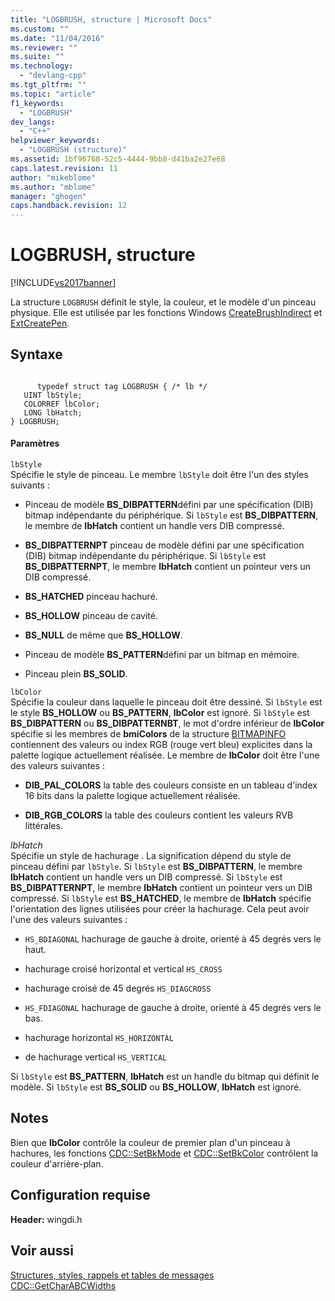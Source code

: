 ```yaml
---
title: "LOGBRUSH, structure | Microsoft Docs"
ms.custom: ""
ms.date: "11/04/2016"
ms.reviewer: ""
ms.suite: ""
ms.technology: 
  - "devlang-cpp"
ms.tgt_pltfrm: ""
ms.topic: "article"
f1_keywords: 
  - "LOGBRUSH"
dev_langs: 
  - "C++"
helpviewer_keywords: 
  - "LOGBRUSH (structure)"
ms.assetid: 1bf96768-52c5-4444-9bb8-d41ba2e27e68
caps.latest.revision: 11
author: "mikeblome"
ms.author: "mblome"
manager: "ghogen"
caps.handback.revision: 12
---
```

# LOGBRUSH, structure
[!INCLUDE[vs2017banner](../../assembler/inline/includes/vs2017banner.md)]

La structure `LOGBRUSH` définit le style, la couleur, et le modèle d'un pinceau physique.  Elle est utilisée par les fonctions Windows [CreateBrushIndirect](http://msdn.microsoft.com/library/windows/desktop/dd183487) et [ExtCreatePen](http://msdn.microsoft.com/library/windows/desktop/dd162705).  
  
## Syntaxe  
  
```  
  
      typedef struct tag LOGBRUSH { /* lb */  
   UINT lbStyle;  
   COLORREF lbColor;  
   LONG lbHatch;  
} LOGBRUSH;  
```  
  
#### Paramètres  
 `lbStyle`  
 Spécifie le style de pinceau.  Le membre `lbStyle` doit être l'un des styles suivants :  
  
-   Pinceau de modèle **BS\_DIBPATTERN**défini par une spécification \(DIB\) bitmap indépendante du périphérique.  Si `lbStyle` est **BS\_DIBPATTERN**, le membre de **lbHatch** contient un handle vers DIB compressé.  
  
-   **BS\_DIBPATTERNPT** pinceau de modèle défini par une spécification \(DIB\) bitmap indépendante du périphérique.  Si `lbStyle` est **BS\_DIBPATTERNPT**, le membre **lbHatch** contient un pointeur vers un DIB compressé.  
  
-   **BS\_HATCHED** pinceau hachuré.  
  
-   **BS\_HOLLOW** pinceau de cavité.  
  
-   **BS\_NULL** de même que **BS\_HOLLOW**.  
  
-   Pinceau de modèle **BS\_PATTERN**défini par un bitmap en mémoire.  
  
-   Pinceau plein **BS\_SOLID**.  
  
 `lbColor`  
 Spécifie la couleur dans laquelle le pinceau doit être dessiné.  Si `lbStyle` est le style **BS\_HOLLOW** ou **BS\_PATTERN**, **lbColor** est ignoré.  Si `lbStyle` est **BS\_DIBPATTERN** ou **BS\_DIBPATTERNBT**, le mot d'ordre inférieur de **lbColor** spécifie si les membres de **bmiColors** de la structure [BITMAPINFO](../../mfc/reference/bitmapinfo-structure.md) contiennent des valeurs ou index RGB \(rouge vert bleu\) explicites dans la palette logique actuellement réalisée.  Le membre de **lbColor** doit être l'une des valeurs suivantes :  
  
-   **DIB\_PAL\_COLORS** la table des couleurs consiste en un tableau d'index 16 bits dans la palette logique actuellement réalisée.  
  
-   **DIB\_RGB\_COLORS** la table des couleurs contient les valeurs RVB littérales.  
  
 *lbHatch*  
 Spécifie un style de hachurage .  La signification dépend du style de pinceau défini par `lbStyle`.  Si `lbStyle` est **BS\_DIBPATTERN**, le membre **lbHatch** contient un handle vers un DIB compressé.  Si `lbStyle` est **BS\_DIBPATTERNPT**, le membre **lbHatch** contient un pointeur vers un DIB compressé.  Si `lbStyle` est **BS\_HATCHED**, le membre de **lbHatch** spécifie l'orientation des lignes utilisées pour créer la hachurage.  Cela peut avoir l'une des valeurs suivantes :  
  
-   `HS_BDIAGONAL` hachurage de gauche à droite, orienté à 45 degrés vers le haut.  
  
-   hachurage croisé horizontal et vertical `HS_CROSS`  
  
-   hachurage croisé de 45 degrés `HS_DIAGCROSS`  
  
-   `HS_FDIAGONAL` hachurage de gauche à droite, orienté à 45 degrés vers le bas.  
  
-   hachurage horizontal `HS_HORIZONTAL`  
  
-   de hachurage vertical `HS_VERTICAL`  
  
 Si `lbStyle` est **BS\_PATTERN**, **lbHatch** est un handle du bitmap qui définit le modèle.  Si `lbStyle` est **BS\_SOLID** ou **BS\_HOLLOW**, **lbHatch** est ignoré.  
  
## Notes  
 Bien que **lbColor** contrôle la couleur de premier plan d'un pinceau à hachures, les fonctions [CDC::SetBkMode](../Topic/CDC::SetBkMode.md) et [CDC::SetBkColor](../Topic/CDC::SetBkColor.md) contrôlent la couleur d'arrière\-plan.  
  
## Configuration requise  
 **Header:** wingdi.h  
  
## Voir aussi  
 [Structures, styles, rappels et tables de messages](../../mfc/reference/structures-styles-callbacks-and-message-maps.md)   
 [CDC::GetCharABCWidths](../Topic/CDC::GetCharABCWidths.md)